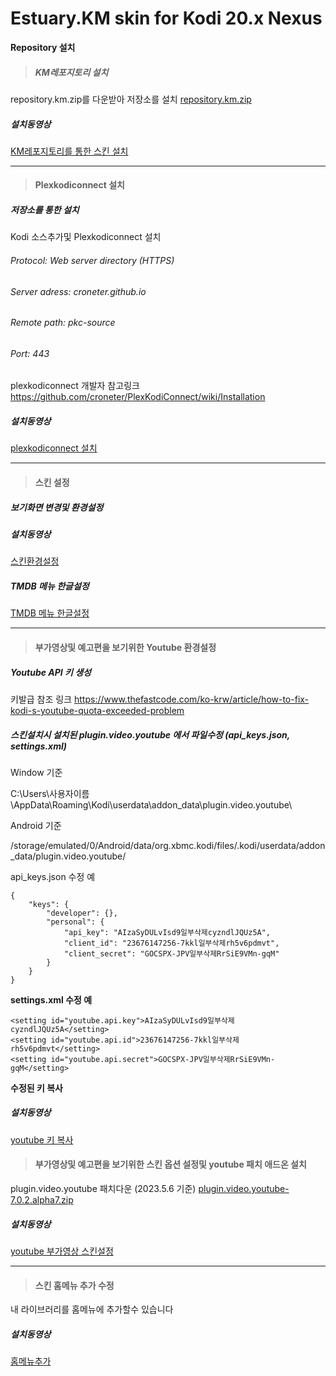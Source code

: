 # Estuary.KM skin for Kodi 20.x Nexus
**Repository 설치**
>##### KM레포지토리 설치

repository.km.zip를 다운받아 저장소를 설치
[repository.km.zip](https://drive.google.com/file/d/1xMfDLi8r4Sqo8JKpfJeFc4GKjx-lvSLk/view?usp=share_link)   

##### 설치동영상
[KM레포지토리를 통한 스킨 설치](https://drive.google.com/file/d/1no66wwIiSuevcqvPGhBQo9D11kkzAVAd/view?usp=share_link)

---


>#### Plexkodiconnect 설치
##### 저장소를 통한 설치
Kodi 소스추가및 Plexkodiconnect 설치

###### Protocol: Web server directory (HTTPS)

###### Server adress: croneter.github.io

###### Remote path: pkc-source

###### Port: 443
plexkodiconnect 개발자 참고링크
https://github.com/croneter/PlexKodiConnect/wiki/Installation
##### 설치동영상
[plexkodiconnect 설치](https://drive.google.com/file/d/1-yT_qF6JsZtpuF44s-I-1f7uLAv_Yvx3/view?usp=share_link)   

---
>#### 스킨 설정
##### 보기화면 변경및 환경설정
##### 설치동영상
[스킨환경설정](https://drive.google.com/file/d/1vVl4SiADoSw7uY2nX9Iu1tQ_W85MmhBx/view?usp=sharing)
##### TMDB 메뉴 한글설정
[TMDB 메뉴 한글설정](https://drive.google.com/file/d/1BhmFJZ3d9MKUj6s36w4Gosv6wIm50ZYU/view?usp=share_link)

---

>#### 부가영상및 예고편을 보기위한 Youtube 환경설정
##### Youtube API 키 생성
키발급 참조 링크
https://www.thefastcode.com/ko-krw/article/how-to-fix-kodi-s-youtube-quota-exceeded-problem
##### 스킨설치시 설치된 plugin.video.youtube 에서 파일수정 (api_keys.json, settings.xml)

Window 기준

C:\Users\사용자이름\AppData\Roaming\Kodi\userdata\addon_data\plugin.video.youtube\

Android 기준

/storage/emulated/0/Android/data/org.xbmc.kodi/files/.kodi/userdata/addon_data/plugin.video.youtube/

api_keys.json 수정 예
``````
{
    "keys": {
        "developer": {},
        "personal": {
            "api_key": "AIzaSyDULvIsd9일부삭제cyzndlJQUz5A",
            "client_id": "23676147256-7kkl일부삭제rh5v6pdmvt",
            "client_secret": "GOCSPX-JPV일부삭제RrSiE9VMn-gqM"
        }
    }
}
``````
**settings.xml 수정 예**

```
<setting id="youtube.api.key">AIzaSyDULvIsd9일부삭제cyzndlJQUz5A</setting>    
<setting id="youtube.api.id">23676147256-7kkl일부삭제rh5v6pdmvt</setting>
<setting id="youtube.api.secret">GOCSPX-JPV일부삭제RrSiE9VMn-gqM</setting>
```
**수정된 키 복사**
##### 설치동영상
[youtube 키 복사](https://drive.google.com/file/d/142VuvJYydhl6b4MuWy-1AG9BVvUAmZ4k/view?usp=share_link)   

>#### 부가영상및 예고편을 보기위한 스킨 옵션 설정및  youtube 패치 애드온 설치
plugin.video.youtube 패치다운 (2023.5.6 기준)
[plugin.video.youtube-7.0.2.alpha7.zip](https://drive.google.com/file/d/1Ce2t7jjw8ETY37pMCsuX99f1rm1E57Rp/view?usp=share_link)   

##### 설치동영상
[youtube 부가영상 스킨설정](https://drive.google.com/file/d/1yut0vwYinQJ-NhTthmhjdJ2QH4-wUbXH/view?usp=sharing)   

---
>#### 스킨 홈메뉴 추가 수정
내 라이브러리를 홈메뉴에 추가할수 있습니다
##### 설치동영상
[홈메뉴추가](https://drive.google.com/file/d/1kzfrYSyYdzymMy-MxCHcR9veuSZlayd1/view?usp=sharing)


